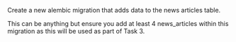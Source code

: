Create a new alembic migration that adds data to the news articles table. 

This can be anything but ensure you add at least 4 news_articles within this migration as this will be used as part of Task 3.

